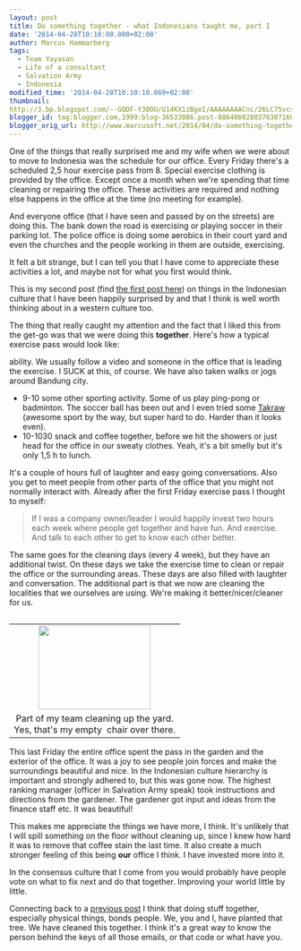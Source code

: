 ```yaml
---
layout: post
title: Do something together - what Indonesians taught me, part I
date: '2014-04-28T10:10:00.000+02:00'
author: Marcus Hammarberg
tags:
  - Team Yayasan
  - Life of a consultant
  - Salvation Army
  - Indonesia
modified_time: '2014-04-28T10:10:10.069+02:00'
thumbnail:
http://3.bp.blogspot.com/--GQDF-Y30OU/U14KX1zBgeI/AAAAAAAACnc/26LC75vcscs/s72-c/2014-04-25+11.48.29.jpg
blogger_id: tag:blogger.com,1999:blog-36533086.post-8864860280376307160
blogger_orig_url: http://www.marcusoft.net/2014/04/do-something-together-what-indonesians.html
---
```



<div dir="ltr" style="text-align: left;" trbidi="on">

One of the things that really surprised me and my wife when we were
about to move to Indonesia was the schedule for our office. Every Friday
there's a scheduled 2,5 hour exercise pass from 8. Special exercise
clothing is provided by the office. Except once a month when we're
spending that time cleaning or repairing the office. These activities
are required and nothing else happens in the office at the time (no
meeting for example).

And everyone office (that I have seen and passed by on the streets) are
doing this. The bank down the road is exercising or playing soccer in
their parking lot. The police office is doing some aerobics in their
court yard and even the churches and the people working in them are
outside, exercising.

It felt a bit strange, but I can tell you that I have come to appreciate
these activities a lot, and maybe not for what you first would think.

This is my second post (find <a
href="http://www.marcusoft.net/2014/04/aligning-our-sights-what-indonesians.html"
target="_blank">the first post here</a>) on things in the Indonesian
culture that I have been happily surprised by and that I think is well
worth thinking about in a western culture too.

The thing that really caught my attention and the
fact that I liked this from the get-go was that we were doing this
**together**. Here's how a typical exercise pass would look like:

  ability. We usually follow a video and someone in the office that is
    leading the exercise. I SUCK at this, of course. We have also taken
    walks or jogs around Bandung city.

- 9-10 some other sporting activity. Some of us play ping-pong or
  badminton. The soccer ball has been out and I even tried some
    <a href="http://www.youtube.com/watch?v=TsCWr1L0z7g"
    target="_blank">Takraw</a> (awesome sport by the way, but super hard
    to do. Harder than it looks even).
- 10-1030 snack and coffee together, before we hit the showers or just
  head for the office in our sweaty clothes. Yeah, it's a bit smelly
    but it's only 1,5 h to lunch.

It's a couple of hours full of laughter and easy going conversations.
Also you get to meet people from other parts of the office that you
might not normally interact with. Already after the first Friday
exercise pass I thought to myself:

> If I was a company owner/leader I would happily invest two hours each
> week where people get together and have fun. And exercise. And talk to
> each other to get to know each other better.

The same goes for the cleaning days (every 4 week), but they have an
additional twist. On these days we take the exercise time to clean or
repair the office or the surrounding areas. These days are also filled
with laughter and conversation. The additional part is that we now are
cleaning the localities that we ourselves are using. We're making it
better/nicer/cleaner for us.

<table class="tr-caption-container" data-cellpadding="0"
style="float: left; margin-right: 1em; text-align: left;">
<colgroup>
<col style="width: 100%" />
</colgroup>
<tbody>
<tr class="odd">
<td style="text-align: center;"><a
href="http://3.bp.blogspot.com/--GQDF-Y30OU/U14KX1zBgeI/AAAAAAAACnc/26LC75vcscs/s1600/2014-04-25+11.48.29.jpg"
data-imageanchor="1"
style="clear: left; margin-bottom: 1em; margin-left: auto; margin-right: auto;"><img
src="http://3.bp.blogspot.com/--GQDF-Y30OU/U14KX1zBgeI/AAAAAAAACnc/26LC75vcscs/s1600/2014-04-25+11.48.29.jpg"
data-border="0" width="200" height="150" /></a></td>
</tr>
<tr class="even">
<td class="tr-caption" style="text-align: center;">Part of my team
cleaning up the yard.<br />
Yes, that's my empty  chair over there.</td>
</tr>
</tbody>
</table>

This last Friday the entire office spent the pass in the garden and the
exterior of the office. It was a joy to see people join forces and make
the surroundings beautiful and nice. In the Indonesian culture hierarchy
is important and strongly adhered to, but this was gone now. The highest
ranking manager (officer in Salvation Army speak) took instructions and
directions from the gardener. The gardener got input and ideas from the
finance staff etc. It was beautiful!

This makes me appreciate the things we have more, I think. It's unlikely
that I will spill something on the floor without cleaning up, since I
knew how hard it was to remove that coffee stain the last time. It also
create a much stronger feeling of this being **our** office I think. I
have invested more into it.

In the consensus culture that I come from you would probably have people
vote on what to fix next and do that together. Improving your world
little by little.

Connecting back to a <a
href="http://www.marcusoft.net/2013/05/lets-do-something-instead.html"
target="_blank">previous post</a> I think that doing stuff together,
especially physical things, bonds people. We, you and I, have planted
that tree. We have cleaned this together. I think it's a great way to
know the person behind the keys of all those emails, or that code or
what have you.

</div>
